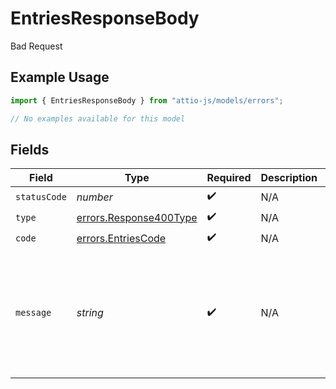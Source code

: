 # EntriesResponseBody

Bad Request

## Example Usage

```typescript
import { EntriesResponseBody } from "attio-js/models/errors";

// No examples available for this model
```

## Fields

| Field                                                              | Type                                                               | Required                                                           | Description                                                        | Example                                                            |
| ------------------------------------------------------------------ | ------------------------------------------------------------------ | ------------------------------------------------------------------ | ------------------------------------------------------------------ | ------------------------------------------------------------------ |
| `statusCode`                                                       | *number*                                                           | :heavy_check_mark:                                                 | N/A                                                                |                                                                    |
| `type`                                                             | [errors.Response400Type](../../models/errors/response400type.md)   | :heavy_check_mark:                                                 | N/A                                                                |                                                                    |
| `code`                                                             | [errors.EntriesCode](../../models/errors/entriescode.md)           | :heavy_check_mark:                                                 | N/A                                                                |                                                                    |
| `message`                                                          | *string*                                                           | :heavy_check_mark:                                                 | N/A                                                                | The parent record for a list entry cannot be updated once created. |